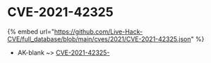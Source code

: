 # CVE-2021-42325
{% embed url="https://github.com/Live-Hack-CVE/full_database/blob/main/cves/2021/CVE-2021-42325.json" %}

* AK-blank ~> [CVE-2021-42325-](https://www.alice-snow.ru/2021/database/cve-2021-42325/cve-2021-42325--ak-blank)